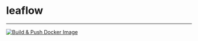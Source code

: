 # leaflow

---
[![Build & Push Docker Image](https://github.com/Water008/leaflow-proxy/actions/workflows/CI.yml/badge.svg)](https://github.com/Water008/leaflow-proxy/actions/workflows/CI.yml)
